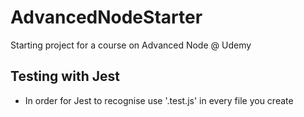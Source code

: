 # AdvancedNodeStarter
Starting project for a course on Advanced Node @ Udemy



## Testing with Jest
* In order for Jest to recognise use '.test.js' in every file you create